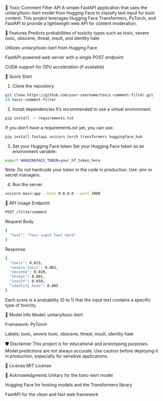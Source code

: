 🚫 Toxic Comment Filter API
A simple FastAPI application that uses the unitary/toxic-bert model from Hugging Face to classify text input for toxic content. This project leverages Hugging Face Transformers, PyTorch, and FastAPI to provide a lightweight web API for content moderation.

🔧 Features
Predicts probabilities of toxicity types such as toxic, severe toxic, obscene, threat, insult, and identity hate

Utilizes unitary/toxic-bert from Hugging Face

FastAPI-powered web server with a single POST endpoint

CUDA support for GPU acceleration (if available)

🚀 Quick Start
1. Clone the repository
```bash
git clone https://github.com/your-username/toxic-comment-filter.git
cd toxic-comment-filter
```
2. Install dependencies
It’s recommended to use a virtual environment.

```bash
pip install -r requirements.txt
```
If you don't have a requirements.txt yet, you can use:

```bash
pip install fastapi uvicorn torch transformers huggingface_hub
```
3. Set your Hugging Face token
Set your Hugging Face token as an environment variable:

```bash
export HUGGINGFACE_TOKEN=your_hf_token_here
```
Note: Do not hardcode your token in the code in production. Use .env or secret managers.

4. Run the server
```bash
uvicorn main:app --host 0.0.0.0 --port 3000
```
📡 API Usage
Endpoint
```bash
POST /filtercomment
```
Request Body
```bash
{
  "text": "Your input text here"
}
```
Response

```bash
{
  "toxic": 0.015,
  "severe_toxic": 0.002,
  "obscene": 0.020,
  "threat": 0.001,
  "insult": 0.010,
  "identity_hate": 0.005
}
```
Each score is a probability (0 to 1) that the input text contains a specific type of toxicity.

🧠 Model Info
Model: unitary/toxic-bert

Framework: PyTorch

Labels: toxic, severe toxic, obscene, threat, insult, identity hate

🛡️ Disclaimer
This project is for educational and prototyping purposes. Model predictions are not always accurate. Use caution before deploying it in production, especially for sensitive applications.

📄 License
MIT License

🙌 Acknowledgments
Unitary for the toxic-bert model

Hugging Face for hosting models and the Transformers library

FastAPI for the clean and fast web framework
